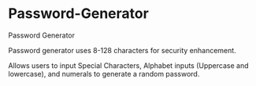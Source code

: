 # Password-Generator

</h1> Password Generator </h1>
</p> Password generator uses 8-128 characters for security enhancement.
</P> Allows users to input Special Characters, Alphabet inputs (Uppercase and lowercase), and numerals to generate a random password.
